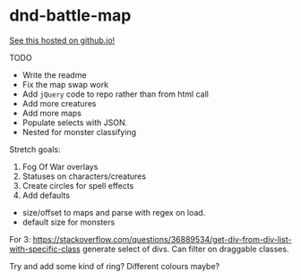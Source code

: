 # dnd-battle-map

[See this hosted on github.io!](https://sampoole.github.io/dnd-battle-map/index.html)

TODO
- Write the readme
- Fix the map swap work
- Add `jQuery` code to repo rather than from html call
- Add more creatures
- Add more maps
- Populate selects with JSON.
 - Nested for monster classifying

Stretch goals:
1. Fog Of War overlays
2. Statuses on characters/creatures
3. Create circles for spell effects
4. Add defaults
 - size/offset to maps and parse with regex on load.
 - default size for monsters


For 3:
https://stackoverflow.com/questions/36889534/get-div-from-div-list-with-specific-class
generate select of divs.
Can filter on draggable classes.

Try and add some kind of ring?
Different colours maybe?
